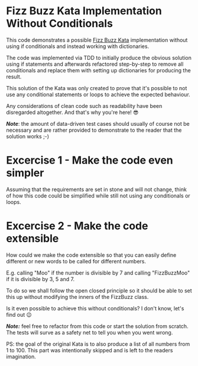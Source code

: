 # Fizz Buzz Kata Implementation Without Conditionals

This code demonstrates a possible [Fizz Buzz Kata](https://codingdojo.org/kata/FizzBuzz/) implementation without using if conditionals and instead working with dictionaries.

The code was implemented via TDD to initially produce the obvious solution using if 
statements and afterwards refactored step-by-step to remove all conditionals and replace them with setting up dictionaries for producing the result.

This solution of the Kata was only created to prove that it's possible to not use any conditional statements or loops to achieve the expected behaviour.

Any considerations of clean code such as readability have been disregarded altogether.
And that's why you're here! 😎

***Note***: the amount of data-driven test cases should usually of course not be necessary and are rather provided to demonstrate to the reader that the solution works ;-) 

# Excercise 1 - Make the code even simpler

Assuming that the requirements are set in stone and will not change, think of how this code could be simplified while still not using any conditionals or loops.

# Excercise 2 - Make the code extensible

How could we make the code extensible so that you can easily define different or new words to be called for different numbers.

E.g. calling "Moo" if the number is divisible by 7 and calling "FizzBuzzMoo" if it is divisible by 3, 5 and 7.

To do so we shall follow the open closed principle so it should be able to set this up without modifying the inners of the FizzBuzz class.

Is it even possible to achieve this without conditionals?
I don't know, let's find out 😉

***Note:*** feel free to refactor from this code or start the solution from scratch.
The tests will surve as a safety net to tell you when you went wrong.

PS: the goal of the original Kata is to also produce a list of all numbers from 1 to 100. This part was intentionally skipped and is left to the readers imagination.
